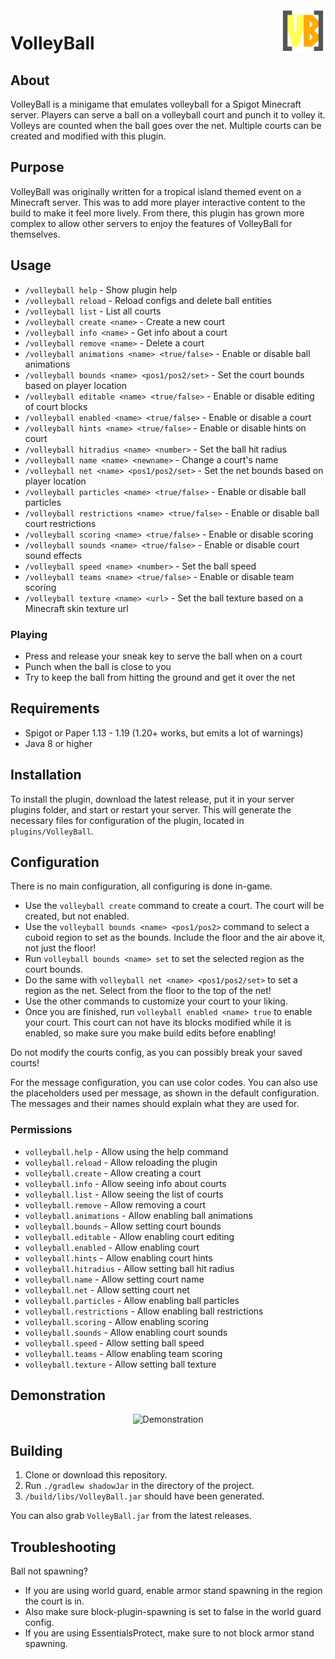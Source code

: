 <img src="img/Logo.svg" align="right" alt="Logo" title="Logo" width="72" height="72" />

# VolleyBall

## About

VolleyBall is a minigame that emulates volleyball for a Spigot Minecraft server. Players can serve a ball on a
volleyball court and punch it to volley it. Volleys are counted when the ball goes over the net. Multiple courts can be
created and modified with this plugin.

## Purpose

VolleyBall was originally written for a tropical island themed event on a Minecraft server. This was to add more player
interactive content to the build to make it feel more lively. From there, this plugin has grown more complex to allow
other servers to enjoy the features of VolleyBall for themselves.

## Usage

- `/volleyball help` - Show plugin help
- `/volleyball reload` - Reload configs and delete ball entities
- `/volleyball list` - List all courts
- `/volleyball create <name>` - Create a new court
- `/volleyball info <name>` - Get info about a court
- `/volleyball remove <name>` - Delete a court
- `/volleyball animations <name> <true/false>` - Enable or disable ball animations
- `/volleyball bounds <name> <pos1/pos2/set>` - Set the court bounds based on player location
- `/volleyball editable <name> <true/false>` - Enable or disable editing of court blocks
- `/volleyball enabled <name> <true/false>` - Enable or disable a court
- `/volleyball hints <name> <true/false>` - Enable or disable hints on court
- `/volleyball hitradius <name> <number>` - Set the ball hit radius
- `/volleyball name <name> <newname>` - Change a court's name
- `/volleyball net <name> <pos1/pos2/set>` - Set the net bounds based on player location
- `/volleyball particles <name> <true/false>` - Enable or disable ball particles
- `/volleyball restrictions <name> <true/false>` - Enable or disable ball court restrictions
- `/volleyball scoring <name> <true/false>` - Enable or disable scoring
- `/volleyball sounds <name> <true/false>` - Enable or disable court sound effects
- `/volleyball speed <name> <number>` - Set the ball speed
- `/volleyball teams <name> <true/false>` - Enable or disable team scoring
- `/volleyball texture <name> <url>` - Set the ball texture based on a Minecraft skin texture url

### Playing

- Press and release your sneak key to serve the ball when on a court
- Punch when the ball is close to you
- Try to keep the ball from hitting the ground and get it over the net

## Requirements

- Spigot or Paper 1.13 - 1.19 (1.20+ works, but emits a lot of warnings)
- Java 8 or higher

## Installation

To install the plugin, download the latest release, put it in your server plugins folder, and start or restart your
server. This will generate the necessary files for configuration of the plugin, located in `plugins/VolleyBall`.

## Configuration

There is no main configuration, all configuring is done in-game.

- Use the `volleyball create` command to create a court. The court will be created, but not enabled.
- Use the `volleyball bounds <name> <pos1/pos2>` command to select a cuboid region to set as the bounds. Include the
  floor and the air above it, not just the floor!
- Run `volleyball bounds <name> set` to set the selected region as the court bounds.
- Do the same with `volleyball net <name> <pos1/pos2/set>` to set a region as the net. Select from the floor to the top
  of the net!
- Use the other commands to customize your court to your liking.
- Once you are finished, run `volleyball enabled <name> true` to enable your court. This court can not have its blocks
  modified while it is enabled, so make sure you make build edits before enabling!

Do not modify the courts config, as you can possibly break your saved courts!

For the message configuration, you can use color codes. You can also use the placeholders used per message, as shown in
the default configuration. The messages and their names should explain what they are used for.

### Permissions

- `volleyball.help` - Allow using the help command
- `volleyball.reload` - Allow reloading the plugin
- `volleyball.create` - Allow creating a court
- `volleyball.info` - Allow seeing info about courts
- `volleyball.list` - Allow seeing the list of courts
- `volleyball.remove` - Allow removing a court
- `volleyball.animations` - Allow enabling ball animations
- `volleyball.bounds` - Allow setting court bounds
- `volleyball.editable` - Allow enabling court editing
- `volleyball.enabled` - Allow enabling court
- `volleyball.hints` - Allow enabling court hints
- `volleyball.hitradius` - Allow setting ball hit radius
- `volleyball.name` - Allow setting court name
- `volleyball.net` - Allow setting court net
- `volleyball.particles` - Allow enabling ball particles
- `volleyball.restrictions` - Allow enabling ball restrictions
- `volleyball.scoring` - Allow enabling scoring
- `volleyball.sounds` - Allow enabling court sounds
- `volleyball.speed` - Allow setting ball speed
- `volleyball.teams` - Allow enabling team scoring
- `volleyball.texture` - Allow setting ball texture

## Demonstration

<div align="center" ><img src="img/demo.gif" alt="Demonstration" title="Demonstration" /></div>

## Building
1. Clone or download this repository.
2. Run `./gradlew shadowJar` in the directory of the project.
3. `/build/libs/VolleyBall.jar` should have been generated.

You can also grab `VolleyBall.jar` from the latest releases.

## Troubleshooting

Ball not spawning?

- If you are using world guard, enable armor stand spawning in the region the court is in.
- Also make sure block-plugin-spawning is set to false in the world guard config.
- If you are using EssentialsProtect, make sure to not block armor stand spawning.

